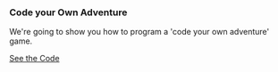 ### Code your Own Adventure

We're going to show you how to program a 'code your own adventure' game.

[See the Code](https://denishromenko.gitbooks.io/codeacademy_doc/content/js/code_adventure/index.html)